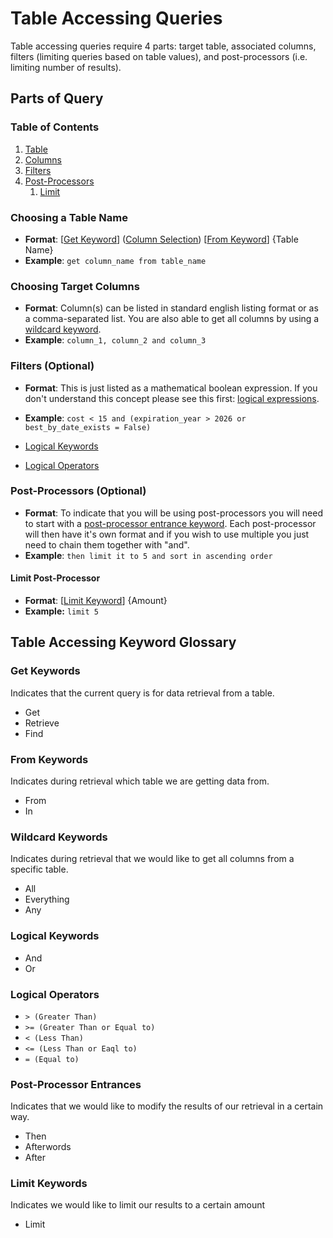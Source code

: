 # Table Accessing Queries
Table accessing queries require 4 parts: target table, associated columns, filters (limiting queries based on table values), and post-processors (i.e. limiting number of results).

## Parts of Query
### Table of Contents
1. [Table](#choosing-a-table-name)
2. [Columns](#choosing-target-columns)
3. [Filters](#filters-optional)
4. [Post-Processors](#post-processors-optional)
    1. [Limit](#limit-post-processor)

### Choosing a Table Name
- **Format**: [[Get Keyword](#get-keywords)] ([Column Selection](#choosing-target-columns)) [[From Keyword](#from-keywords)] {Table Name}
- **Example**: `get column_name from table_name`

### Choosing Target Columns
- **Format**: Column(s) can be listed in standard english listing format or as a comma-separated list. You are also able to get all columns by using a [wildcard keyword](#wildcard-keywords).
- **Example**: `column_1, column_2 and column_3`

### Filters (Optional)
- **Format**: This is just listed as a mathematical boolean expression. If you don't understand this concept please see this first: [logical expressions](https://runestone.academy/ns/books/published/thinkcspy/Selection/Logicaloperators.html).
- **Example**: `cost < 15 and (expiration_year > 2026 or best_by_date_exists = False)`

- [Logical Keywords](#logical-keywords)
- [Logical Operators](#logical-operators)

### Post-Processors (Optional)
- **Format**: To indicate that you will be using post-processors you will need to start with a [post-processor entrance keyword](#post-processor-entrances). Each post-processor will then have it's own format and if you wish to use multiple you just need to chain them together with "and".
- **Example**: `then limit it to 5 and sort in ascending order`

#### Limit Post-Processor
- **Format**: [[Limit Keyword](#limit-keywords)] {Amount}
- **Example:** `limit 5`

## Table Accessing Keyword Glossary
### Get Keywords
Indicates that the current query is for data retrieval from a table.

- Get
- Retrieve
- Find

### From Keywords
Indicates during retrieval which table we are getting data from.

- From
- In

### Wildcard Keywords
Indicates during retrieval that we would like to get all columns from a specific table.

- All
- Everything
- Any

### Logical Keywords
- And
- Or

### Logical Operators
- `> (Greater Than)`
- `>= (Greater Than or Equal to)`
- `< (Less Than)`
- `<= (Less Than or Eaql to)`
- `= (Equal to)`

### Post-Processor Entrances
Indicates that we would like to modify the results of our retrieval in a certain way.

- Then
- Afterwords
- After

### Limit Keywords
Indicates we would like to limit our results to a certain amount

- Limit
